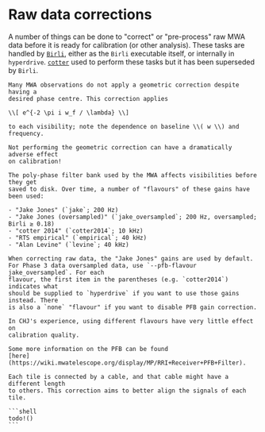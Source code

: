 # Raw data corrections

A number of things can be done to "correct" or "pre-process" raw MWA data before
it is ready for calibration (or other analysis). These tasks are handled by
[`Birli`](https://github.com/MWATelescope/Birli), either as the `Birli`
executable itself, or internally in `hyperdrive`.
[`cotter`](https://github.com/MWATelescope/cotter) used to perform these tasks
but it has been superseded by `Birli`.

~~~admonish info title="Geometric correction (a.k.a. phase tracking)"
Many MWA observations do not apply a geometric correction despite having a
desired phase centre. This correction applies

\\[ e^{-2 \pi i w_f / \lambda} \\]

to each visibility; note the dependence on baseline \\( w \\) and frequency.

Not performing the geometric correction can have a dramatically adverse effect
on calibration!
~~~

~~~admonish info title="PFB gains"
The poly-phase filter bank used by the MWA affects visibilities before they get
saved to disk. Over time, a number of "flavours" of these gains have been used:

- "Jake Jones" (`jake`; 200 Hz)
- "Jake Jones (oversampled)" (`jake_oversampled`; 200 Hz, oversampled; Birli ≥ 0.18)
- "cotter 2014" (`cotter2014`; 10 kHz)
- "RTS empirical" (`empirical`; 40 kHz)
- "Alan Levine" (`levine`; 40 kHz)

When correcting raw data, the "Jake Jones" gains are used by default. For Phase 3 data oversampled data, use `--pfb-flavour jake_oversampled`. For each
flavour, the first item in the parentheses (e.g. `cotter2014`) indicates what
should be supplied to `hyperdrive` if you want to use those gains instead. There
is also a `none` "flavour" if you want to disable PFB gain correction.

In CHJ's experience, using different flavours have very little effect on
calibration quality.

Some more information on the PFB can be found
[here](https://wiki.mwatelescope.org/display/MP/RRI+Receiver+PFB+Filter).
~~~

~~~admonish info title="Cable lengths"
Each tile is connected by a cable, and that cable might have a different length
to others. This correction aims to better align the signals of each tile.
~~~

~~~admonish info title="Digital gains"
```shell
todo!()
```
~~~
